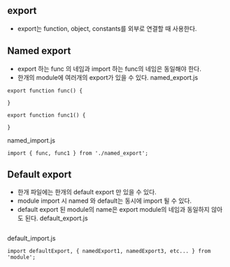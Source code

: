 ## export
- export는 function, object, constants를 외부로 연결할 때 사용한다. 


## Named export
 - export 하는 func 의 네임과 import 하는 func의 네임은 동일해야 한다.
 - 한개의 module에 여러개의 export가 있을 수 있다.
named_export.js
~~~
export function func() {

}

export function func1() {

}
~~~

named_import.js
~~~
import { func, func1 } from './named_export';
~~~

## Default export
- 한개 파일에는 한개의 default export 만 있을 수 있다. 
- module import 시 named 와 default는 동시에 import 될 수 있다.
- default export 된 module의 name은 export module의 네임과 동일하지 않아도 된다.
default_export.js
~~~

~~~

default_import.js
~~~
import defaultExport, { namedExport1, namedExport3, etc... } from 'module';
~~~
